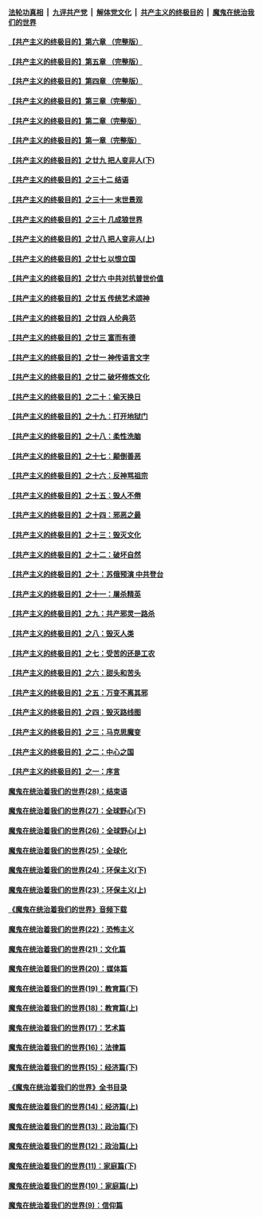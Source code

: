 

####  [法轮功真相](../../../../basic/blob/master/README.md?t=05071002) &nbsp;|&nbsp; [九评共产党](../../../../9ping.md/blob/master/README.md?t=05071002) &nbsp;|&nbsp; [解体党文化](../../../../jtdwh.md/blob/master/README.md?t=05071002)  &nbsp;|&nbsp; [共产主义的终极目的](../../../../gczydzjmd.md/blob/master/README.md?t=05071002) &nbsp;|&nbsp; [魔鬼在统治我们的世界](../../../../mgztzwmdsj.md/blob/master/README.md?t=05071002) 

#### [【共产主义的终极目的】第六章 （完整版）](../pages/nsc422/n11428913.md?t=05071002) 

#### [【共产主义的终极目的】第五章 （完整版）](../pages/nsc422/n11428912.md?t=05071002) 

#### [【共产主义的终极目的】第四章 （完整版）](../pages/nsc422/n11428907.md?t=05071002) 

#### [【共产主义的终极目的】第三章（完整版）](../pages/nsc422/n11428848.md?t=05071002) 

#### [【共产主义的终极目的】第二章（完整版）](../pages/nsc422/n11428831.md?t=05071002) 

#### [【共产主义的终极目的】第一章（完整版）](../pages/nsc422/n11417651.md?t=05071002) 

#### [【共产主义的终极目的】之廿九 把人变非人(下)](../pages/nsc422/n11344140.md?t=05071002) 

#### [【共产主义的终极目的】之三十二 结语](../pages/nsc422/n11360535.md?t=05071002) 

#### [【共产主义的终极目的】之三十一 末世景观](../pages/nsc422/n11351129.md?t=05071002) 

#### [【共产主义的终极目的】之三十 几成狼世界](../pages/nsc422/n11348280.md?t=05071002) 

#### [【共产主义的终极目的】之廿八 把人变非人(上)](../pages/nsc422/n11340492.md?t=05071002) 

#### [【共产主义的终极目的】之廿七 以恨立国](../pages/nsc422/n11336944.md?t=05071002) 

#### [【共产主义的终极目的】之廿六 中共对抗普世价值](../pages/nsc422/n11324785.md?t=05071002) 

#### [【共产主义的终极目的】之廿五 传统艺术颂神](../pages/nsc422/n11296396.md?t=05071002) 

#### [【共产主义的终极目的】之廿四 人伦典范](../pages/nsc422/n11296397.md?t=05071002) 

#### [【共产主义的终极目的】之廿三 富而有德](../pages/nsc422/n11283598.md?t=05071002) 

#### [【共产主义的终极目的】之廿一 神传语言文字](../pages/nsc422/n11263265.md?t=05071002) 

#### [【共产主义的终极目的】之廿二 破坏修炼文化](../pages/nsc422/n11245728.md?t=05071002) 

#### [【共产主义的终极目的】之二十：偷天换日](../pages/nsc422/n11238846.md?t=05071002) 

#### [【共产主义的终极目的】之十九：打开地狱门](../pages/nsc422/n11206376.md?t=05071002) 

#### [【共产主义的终极目的】之十八：柔性洗脑](../pages/nsc422/n11199994.md?t=05071002) 

#### [【共产主义的终极目的】之十七：颠倒善恶](../pages/nsc422/n11179782.md?t=05071002) 

#### [【共产主义的终极目的】之十六：反神骂祖宗](../pages/nsc422/n11166798.md?t=05071002) 

#### [【共产主义的终极目的】之十五：毁人不倦](../pages/nsc422/n11166792.md?t=05071002) 

#### [【共产主义的终极目的】之十四：邪恶之最](../pages/nsc422/n11150249.md?t=05071002) 

#### [【共产主义的终极目的】之十三：毁灭文化](../pages/nsc422/n11135227.md?t=05071002) 

#### [【共产主义的终极目的】之十二：破坏自然](../pages/nsc422/n11135214.md?t=05071002) 

#### [【共产主义的终极目的】之十：苏俄预演 中共登台](../pages/nsc422/n11118424.md?t=05071002) 

#### [【共产主义的终极目的】之十一：屠杀精英](../pages/nsc422/n11118442.md?t=05071002) 

#### [【共产主义的终极目的】之九：共产邪灵一路杀](../pages/nsc422/n11114139.md?t=05071002) 

#### [【共产主义的终极目的】之八：毁灭人类](../pages/nsc422/n11108503.md?t=05071002) 

#### [【共产主义的终极目的】之七：受苦的还是工农](../pages/nsc422/n11101809.md?t=05071002) 

#### [【共产主义的终极目的】之六：甜头和苦头](../pages/nsc422/n11096971.md?t=05071002) 

#### [【共产主义的终极目的】之五：万变不离其邪](../pages/nsc422/n11091285.md?t=05071002) 

#### [【共产主义的终极目的】之四：毁灭路线图](../pages/nsc422/n11086284.md?t=05071002) 

#### [【共产主义的终极目的】之三：马克思魔变](../pages/nsc422/n11061941.md?t=05071002) 

#### [【共产主义的终极目的】之二：中心之国](../pages/nsc422/n11047728.md?t=05071002) 

#### [【共产主义的终极目的】之一：序言](../pages/nsc422/n11086077.md?t=05071002) 

#### [魔鬼在统治着我们的世界(28)：结束语](../pages/nsc422/n10936246.md?t=05071002) 

#### [魔鬼在统治着我们的世界(27)：全球野心(下)](../pages/nsc422/n10928319.md?t=05071002) 

#### [魔鬼在统治着我们的世界(26)：全球野心(上)](../pages/nsc422/n10900318.md?t=05071002) 

#### [魔鬼在统治着我们的世界(25)：全球化](../pages/nsc422/n10788205.md?t=05071002) 

#### [魔鬼在统治着我们的世界(24)：环保主义(下)](../pages/nsc422/n10695307.md?t=05071002) 

#### [魔鬼在统治着我们的世界(23)：环保主义(上)](../pages/nsc422/n10688613.md?t=05071002) 

#### [《魔鬼在统治着我们的世界》音频下载](../pages/nsc422/n10635553.md?t=05071002) 

#### [魔鬼在统治着我们的世界(22)：恐怖主义](../pages/nsc422/n10614727.md?t=05071002) 

#### [魔鬼在统治着我们的世界(21)：文化篇](../pages/nsc422/n10597706.md?t=05071002) 

#### [魔鬼在统治着我们的世界(20)：媒体篇](../pages/nsc422/n10586579.md?t=05071002) 

#### [魔鬼在统治着我们的世界(19)：教育篇(下)](../pages/nsc422/n10564808.md?t=05071002) 

#### [魔鬼在统治着我们的世界(18)：教育篇(上)](../pages/nsc422/n10526970.md?t=05071002) 

#### [魔鬼在统治着我们的世界(17)：艺术篇](../pages/nsc422/n10499093.md?t=05071002) 

#### [魔鬼在统治着我们的世界(16)：法律篇](../pages/nsc422/n10485969.md?t=05071002) 

#### [魔鬼在统治着我们的世界(15)：经济篇(下)](../pages/nsc422/n10469975.md?t=05071002) 

#### [《魔鬼在统治着我们的世界》全书目录](../pages/nsc422/n10464261.md?t=05071002) 

#### [魔鬼在统治着我们的世界(14)：经济篇(上)](../pages/nsc422/n10457370.md?t=05071002) 

#### [魔鬼在统治着我们的世界(13)：政治篇(下)](../pages/nsc422/n10448270.md?t=05071002) 

#### [魔鬼在统治着我们的世界(12)：政治篇(上)](../pages/nsc422/n10444576.md?t=05071002) 

#### [魔鬼在统治着我们的世界(11)：家庭篇(下)](../pages/nsc422/n10440961.md?t=05071002) 

#### [魔鬼在统治着我们的世界(10)：家庭篇(上)](../pages/nsc422/n10435448.md?t=05071002) 

#### [魔鬼在统治着我们的世界(9)：信仰篇](../pages/nsc422/n10432159.md?t=05071002) 

